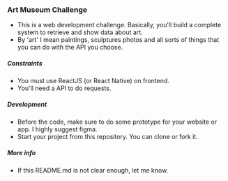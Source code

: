 ### Art Museum Challenge

- This is a web development challenge. Basically, you'll build a complete system to retrieve and show data about art.
- By 'art' I mean paintings, sculptures photos and all sorts of things that you can do with the API you choose.

##### Constraints

- You must use ReactJS (or React Native) on frontend.
- You'll need a API to do requests.

##### Development

- Before the code, make sure to do some prototype for your website or app. I highly suggest figma.
- Start your project from this repository. You can clone or fork it.

##### More info

- If this README.md is not clear enough, let me know.
